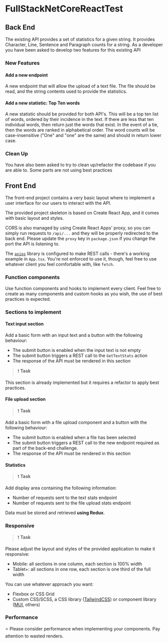 # FullStackNetCoreReactTest
## Back End

The existing API provides a set of statistics for a given string. It provides Character, Line, Sentence and Paragraph counts for a string.
As a developer you have been asked to develop two features for this existing API

### New Features

#### Add a new endpoint

A new endpoint that will allow the upload of a text file. The file should be read, and the string contents used to provide the statistics.

#### Add a new statistic: Top Ten words

A new statistic should be provided for both API's. This will be a top ten list of words, ordered by their incidence in the text. If there are less that ten individual words, then return just the words that exist. In the event of a tie, then the words are ranked in alphabetical order. The word counts will be case-insensitive ("One" and "one" are the same) and should in return lower case.

### Clean Up

You have also been asked to try to clean up/refactor the codebase if you are able to. Some parts are not using best practices

## Front End

The front-end project contains a very basic layout where to implement a user interface for our users to interact with the API.

The provided project skeleton is based on Create React App, and it comes with basic layout and styles.

CORS is also managed by using Create React Apps' proxy, so you can simply run requests to `/api/...` and they will be properly redirected to the back end. Please update the `proxy` key in `package.json` if you change the port the API is listening to.

The [`axios`](https://github.com/axios/axios) library is configured to make REST calls - there's a working example in `App.tsx`. You're not enforced to use it, though, feel free to use whatever client you feel comfortable with, like `fetch`.

### Function components

Use function components and hooks to implement every client. Feel free to create as many components and custom hooks as you wish, the use of best practices is expected.

### Sections to implement

#### Text input section

Add a basic form with an input text and a button with the following behaviour:

* The submit button is enabled when the input text is not empty
* The submit button triggers a REST call to the `GetTextStats` action
* The response of the API must be rendered in this section

> :exclamation: **Task**

This section is already implemented but it requires a refactor to apply best practices.

#### File upload section

> :exclamation: **Task**

Add a basic form with a file upload component and a button with the following behaviour:

* The submit button is enabled when a file has been selected
* The submit button triggers a REST call to the new endpoint required as part of the back-end challenge.
* The response of the API must be rendered in this section

#### Statistics

> :exclamation: **Task**

Add display area containing the following information:

* Number of requests sent to the text stats endpoint
* Number of requests sent to the file upload stats endpoint

Data must be stored and retrieved **using Redux**.

### Responsive

> :exclamation: **Task**

Please adjust the layout and styles of the provided application to make it responsive:

* Mobile: all sections in one column, each section is 100% width
* Tablet+: all sections in one row, each section is one third of the full width

You can use whatever approach you want:

* Flexbox or CSS Grid
* Custom CSS/SCSS, a CSS library ([TailwindCSS](https://tailwindcss.com/)) or component library ([MUI](https://mui.com/), others)

### Performance

:star: Please consider performance when implementing your components. Pay attention to wasted renders.
